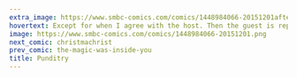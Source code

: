 ```yaml
---
extra_image: https://www.smbc-comics.com/comics/1448984066-20151201after.png
hovertext: Except for when I agree with the host. Then the guest is representative.
image: https://www.smbc-comics.com/comics/1448984066-20151201.png
next_comic: christmachrist
prev_comic: the-magic-was-inside-you
title: Punditry
---
```


